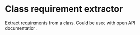 # Class requirement extractor

Extract requirements from a class. Could be used with open API documentation.
